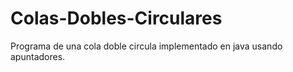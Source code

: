 # Colas-Dobles-Circulares
Programa de una cola doble circula implementado en java usando apuntadores.
